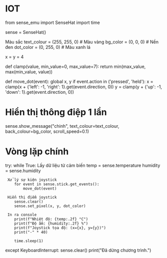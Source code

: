 # IOT
from sense_emu import SenseHat
import time

sense = SenseHat()

Màu sắc
text_colour = (255, 255, 0)  # Màu vàng
bg_color = (0, 0, 0)         # Nền đen
dot_color = (0, 255, 0)      # Màu xanh lá

x = y = 4

def clamp(value, min_value=0, max_value=7):
    return min(max_value, max(min_value, value))

def move_dot(event):
    global x, y
    if event.action in ('pressed', 'held'):
        x = clamp(x + {'left': -1, 'right': 1}.get(event.direction, 0))
        y = clamp(y + {'up': -1, 'down': 1}.get(event.direction, 0))

# Hiển thị thông điệp 1 lần
sense.show_message("chinh", text_colour=text_colour, back_colour=bg_color, scroll_speed=0.1)

# Vòng lặp chính
try:
    while True:
     Lấy dữ liệu từ cảm biến
        temp = sense.temperature
        humidity = sense.humidity
        
     Xử lý sự kiện joystick
        for event in sense.stick.get_events():
            move_dot(event)

     Hiển thị điểm joystick
        sense.clear()
        sense.set_pixel(x, y, dot_color)

     In ra console
        print(f"Nhiệt độ: {temp:.2f} °C")
        print(f"Độ ẩm: {humidity:.2f} %")
        print(f"Joystick tọa độ: (x={x}, y={y})")
        print("-" * 40)

        time.sleep(1)
except KeyboardInterrupt:
    sense.clear()
    print("Đã dừng chương trình.")
